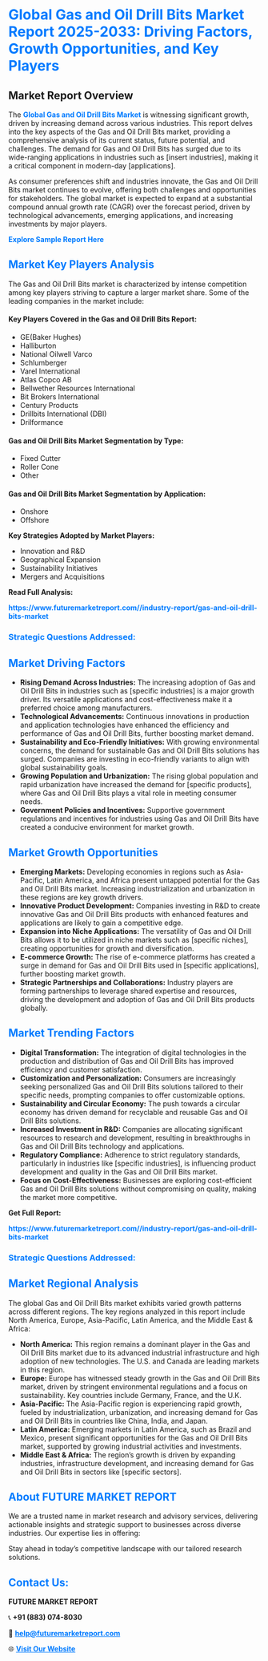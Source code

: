 <h1 style="color: #007BFF;">Global Gas and Oil Drill Bits Market Report 2025-2033: Driving Factors, Growth Opportunities, and Key Players</h1>

<section id="overview">
<h2>Market Report Overview</h2>
<p>The <a href="https://www.futuremarketreport.com//industry-report/gas-and-oil-drill-bits-market" style="color: #007BFF; text-decoration: none;"><strong>Global Gas and Oil Drill Bits Market</strong></a> is witnessing significant growth, driven by increasing demand across various industries. This report delves into the key aspects of the Gas and Oil Drill Bits market, providing a comprehensive analysis of its current status, future potential, and challenges. The demand for Gas and Oil Drill Bits has surged due to its wide-ranging applications in industries such as [insert industries], making it a critical component in modern-day [applications].</p>
<p>As consumer preferences shift and industries innovate, the Gas and Oil Drill Bits market continues to evolve, offering both challenges and opportunities for stakeholders. The global market is expected to expand at a substantial compound annual growth rate (CAGR) over the forecast period, driven by technological advancements, emerging applications, and increasing investments by major players.</p>
</section>

<section id="overview">
<p><a href="https://www.futuremarketreport.com//request-sample/reportId=51647" style="color: #007BFF; text-decoration: none;"><strong>Explore Sample Report Here</strong></a></p>
</section>

<section id="key-players">
<h2 style="color: #007BFF;">Market Key Players Analysis</h2>
<p>The Gas and Oil Drill Bits market is characterized by intense competition among key players striving to capture a larger market share. Some of the leading companies in the market include:</p>
<h4>Key Players Covered in the Gas and Oil Drill Bits Report:</h4>
<ul><li>GE(Baker Hughes)</li><li>Halliburton</li><li>National Oilwell Varco</li><li>Schlumberger</li><li>Varel International</li><li>Atlas Copco AB</li><li>Bellwether Resources International</li><li>Bit Brokers International</li><li>Century Products</li><li>Drillbits International (DBI)</li><li>Drilformance</li></ul>
<h4>Gas and Oil Drill Bits Market Segmentation by Type:</h4>
<ul><li>Fixed Cutter</li><li>Roller Cone</li><li>Other</li></ul>

<h4>Gas and Oil Drill Bits Market Segmentation by Application:</h4>
<ul><li>Onshore</li><li>Offshore</li></ul>
<p><strong>Key Strategies Adopted by Market Players:</strong></p>
<ul>
<li>Innovation and R&D</li>
<li>Geographical Expansion</li>
<li>Sustainability Initiatives</li>
<li>Mergers and Acquisitions</li>
</ul>
</section>

<section>
<p><strong>Read Full Analysis: </strong></p><a href="https://www.futuremarketreport.com//industry-report/gas-and-oil-drill-bits-market" style="color: #007BFF; text-decoration: none;"><strong>https://www.futuremarketreport.com//industry-report/gas-and-oil-drill-bits-market</strong></a>
<h3 style="color: #007BFF;">Strategic Questions Addressed:</h3>
</section>

<section id="driving-factors">
<h2 style="color: #007BFF;">Market Driving Factors</h2>
<ul>
<li><strong>Rising Demand Across Industries:</strong> The increasing adoption of Gas and Oil Drill Bits in industries such as [specific industries] is a major growth driver. Its versatile applications and cost-effectiveness make it a preferred choice among manufacturers.</li>
<li><strong>Technological Advancements:</strong> Continuous innovations in production and application technologies have enhanced the efficiency and performance of Gas and Oil Drill Bits, further boosting market demand.</li>
<li><strong>Sustainability and Eco-Friendly Initiatives:</strong> With growing environmental concerns, the demand for sustainable Gas and Oil Drill Bits solutions has surged. Companies are investing in eco-friendly variants to align with global sustainability goals.</li>
<li><strong>Growing Population and Urbanization:</strong> The rising global population and rapid urbanization have increased the demand for [specific products], where Gas and Oil Drill Bits plays a vital role in meeting consumer needs.</li>
<li><strong>Government Policies and Incentives:</strong> Supportive government regulations and incentives for industries using Gas and Oil Drill Bits have created a conducive environment for market growth.</li>
</ul>
</section>

<section id="growth-opportunities">
<h2 style="color: #007BFF;">Market Growth Opportunities</h2>
<ul>
<li><strong>Emerging Markets:</strong> Developing economies in regions such as Asia-Pacific, Latin America, and Africa present untapped potential for the Gas and Oil Drill Bits market. Increasing industrialization and urbanization in these regions are key growth drivers.</li>
<li><strong>Innovative Product Development:</strong> Companies investing in R&D to create innovative Gas and Oil Drill Bits products with enhanced features and applications are likely to gain a competitive edge.</li>
<li><strong>Expansion into Niche Applications:</strong> The versatility of Gas and Oil Drill Bits allows it to be utilized in niche markets such as [specific niches], creating opportunities for growth and diversification.</li>
<li><strong>E-commerce Growth:</strong> The rise of e-commerce platforms has created a surge in demand for Gas and Oil Drill Bits used in [specific applications], further boosting market growth.</li>
<li><strong>Strategic Partnerships and Collaborations:</strong> Industry players are forming partnerships to leverage shared expertise and resources, driving the development and adoption of Gas and Oil Drill Bits products globally.</li>
</ul>
</section>

<section id="trending-factors">
<h2 style="color: #007BFF;">Market Trending Factors</h2>
<ul>
<li><strong>Digital Transformation:</strong> The integration of digital technologies in the production and distribution of Gas and Oil Drill Bits has improved efficiency and customer satisfaction.</li>
<li><strong>Customization and Personalization:</strong> Consumers are increasingly seeking personalized Gas and Oil Drill Bits solutions tailored to their specific needs, prompting companies to offer customizable options.</li>
<li><strong>Sustainability and Circular Economy:</strong> The push towards a circular economy has driven demand for recyclable and reusable Gas and Oil Drill Bits solutions.</li>
<li><strong>Increased Investment in R&D:</strong> Companies are allocating significant resources to research and development, resulting in breakthroughs in Gas and Oil Drill Bits technology and applications.</li>
<li><strong>Regulatory Compliance:</strong> Adherence to strict regulatory standards, particularly in industries like [specific industries], is influencing product development and quality in the Gas and Oil Drill Bits market.</li>
<li><strong>Focus on Cost-Effectiveness:</strong> Businesses are exploring cost-efficient Gas and Oil Drill Bits solutions without compromising on quality, making the market more competitive.</li>
</ul>
</section>

<section>
<p><strong>Get Full Report: </strong></p><a href="https://www.futuremarketreport.com//industry-report/gas-and-oil-drill-bits-market" style="color: #007BFF; text-decoration: none;"><strong>https://www.futuremarketreport.com//industry-report/gas-and-oil-drill-bits-market</strong></a>
<h3 style="color: #007BFF;">Strategic Questions Addressed:</h3>
</section>


<section id="regional-analysis">
<h2 style="color: #007BFF;">Market Regional Analysis</h2>
<p>The global Gas and Oil Drill Bits market exhibits varied growth patterns across different regions. The key regions analyzed in this report include North America, Europe, Asia-Pacific, Latin America, and the Middle East & Africa:</p>
<ul>
<li><strong>North America:</strong> This region remains a dominant player in the Gas and Oil Drill Bits market due to its advanced industrial infrastructure and high adoption of new technologies. The U.S. and Canada are leading markets in this region.</li>
<li><strong>Europe:</strong> Europe has witnessed steady growth in the Gas and Oil Drill Bits market, driven by stringent environmental regulations and a focus on sustainability. Key countries include Germany, France, and the U.K.</li>
<li><strong>Asia-Pacific:</strong> The Asia-Pacific region is experiencing rapid growth, fueled by industrialization, urbanization, and increasing demand for Gas and Oil Drill Bits in countries like China, India, and Japan.</li>
<li><strong>Latin America:</strong> Emerging markets in Latin America, such as Brazil and Mexico, present significant opportunities for the Gas and Oil Drill Bits market, supported by growing industrial activities and investments.</li>
<li><strong>Middle East & Africa:</strong> The region’s growth is driven by expanding industries, infrastructure development, and increasing demand for Gas and Oil Drill Bits in sectors like [specific sectors].</li>
</ul>
</section>

<footer>
<h2 style="color: #007BFF;">About FUTURE MARKET REPORT</h2>
<p>We are a trusted name in market research and advisory services, delivering actionable insights and strategic support to businesses across diverse industries. Our expertise lies in offering:</p>

<p>Stay ahead in today’s competitive landscape with our tailored research solutions.</p>

<h2 style="color: #007BFF;">Contact Us:</h2>
<p><strong>FUTURE MARKET REPORT</strong></p>
<p>📞 <strong>+91 (883) 074-8030</strong></p>
<p>📧 <strong><a href="mailto:help@futuremarketreport.com" style="color: #007BFF;">help@futuremarketreport.com</a></strong></p>
<p>🌐 <strong><a href="https://www.futuremarketreport.com/" style="color: #007BFF;">Visit Our Website</a></strong></p>
</footer>